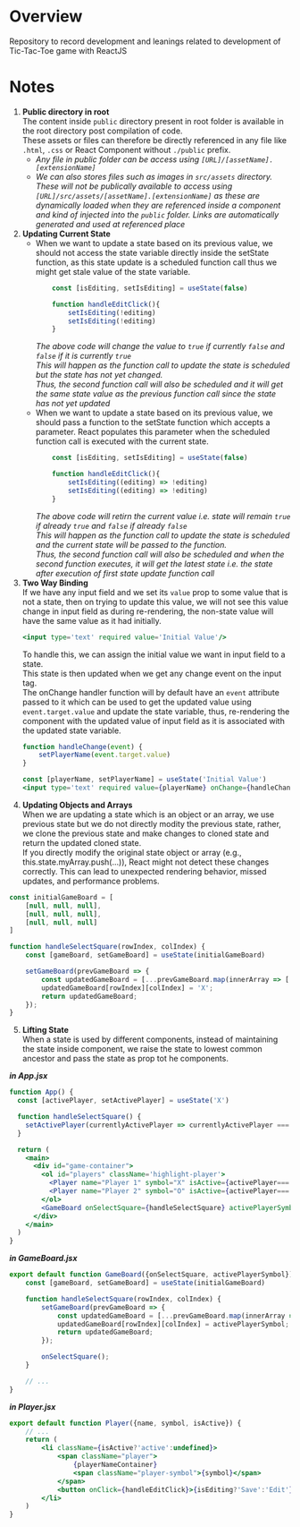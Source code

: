 # Overview
Repository to record development and leanings related to development of Tic-Tac-Toe game with ReactJS

# Notes
1. **Public directory in root**  
The content inside `public` directory present in root folder is available in the root directory post compilation of code.  
These assets or files can therefore be directly referenced in any file like `.html`, `.css` or React Component without `./public` prefix.  
    - *Any file in public folder can be access using `[URL]/[assetName].[extensionName]`*  
    - *We can also stores files such as images in `src/assets` directory. These will not be publically available to access using `[URL]/src/assets/[assetName].[extensionName]` as these are dynamically loaded when they are referenced inside a component and kind of injected into the `public` folder. Links are automatically generated and used at referenced place*
2. **Updating Current State**  
    - When we want to update a state based on its previous value, we should not access the state variable directly inside the setState function, as this state update is a scheduled function call thus we might get stale value of the state variable.  
        ```jsx
            const [isEditing, setIsEditing] = useState(false)

            function handleEditClick(){
                setIsEditing(!editing)
                setIsEditing(!editing)
            }
        ```
        *The above code will change the value to `true` if currently `false` and `false` if it is currently `true`  
        This will happen as the function call to update the state is scheduled but the state has not yet changed.  
        Thus, the second function call will also be scheduled and it will get the same state value as the previous function call since the state has not yet updated*  
    - When we want to update a state based on its previous value, we should pass a function to the setState function which accepts a parameter. React populates this parameter when the scheduled function call is executed with the current state.  
        ```jsx
            const [isEditing, setIsEditing] = useState(false)

            function handleEditClick(){
                setIsEditing((editing) => !editing)
                setIsEditing((editing) => !editing)
            }
        ```
        *The above code will retirn the current value i.e. state will remain `true` if already `true` and `false` if already `false`  
        This will happen as the function call to update the state is scheduled and the current state will be passed to the function.  
        Thus, the second function call will also be scheduled and when the second function executes, it will get the latest state i.e. the state after execution of first state update function call*  
3. **Two Way Binding**  
If we have any input field and we set its `value` prop to some value that is not a state, then on trying to update this value, we will not see this value change in input field as during re-rendering, the non-state value will have the same value as it had initially.  
    ```jsx
    <input type='text' required value='Initial Value'/>
    ```
    To handle this, we can assign the initial value we want in input field to a state.  
    This state is then updated when we get any change event on the input tag.  
    The onChange handler function will by default have an `event` attribute passed to it which can be used to get the updated value using `event.target.value` and update the state variable, thus, re-rendering the component with the updated value of input field as it is associated with the updated state variable.
    ```jsx
    function handleChange(event) {
        setPlayerName(event.target.value)
    }

    const [playerName, setPlayerName] = useState('Initial Value')
    <input type='text' required value={playerName} onChange={handleChange}/>
    ```
4. **Updating Objects and Arrays**  
When we are updating a state which is an object or an array, we use previous state but we do not directly modity the previous state, rather, we clone the previous state and make changes to cloned state and return the updated cloned state.  
If you directly modify the original state object or array (e.g., this.state.myArray.push(...)), React might not detect these changes correctly. This can lead to unexpected rendering behavior, missed updates, and performance problems.  
```jsx
const initialGameBoard = [
    [null, null, null],
    [null, null, null],
    [null, null, null]
]

function handleSelectSquare(rowIndex, colIndex) {   
    const [gameBoard, setGameBoard] = useState(initialGameBoard)

    setGameBoard(prevGameBoard => {
        const updatedGameBoard = [...prevGameBoard.map(innerArray => [...innerArray])]
        updatedGameBoard[rowIndex][colIndex] = 'X';
        return updatedGameBoard;
    });
}
```
5. **Lifting State**  
When a state is used by different components, instead of maintaining the state inside component, we raise the state to lowest common ancestor and pass the state as prop tot he components.  

***in App.jsx***
```jsx
function App() {
  const [activePlayer, setActivePlayer] = useState('X')

  function handleSelectSquare() {
    setActivePlayer(currentlyActivePlayer => currentlyActivePlayer === 'X'?'O':'X')
  }

  return (
    <main>
      <div id="game-container">
        <ol id="players" className='highlight-player'>
          <Player name="Player 1" symbol="X" isActive={activePlayer==='X'}/>
          <Player name="Player 2" symbol="O" isActive={activePlayer==='O'}/>
        </ol>
        <GameBoard onSelectSquare={handleSelectSquare} activePlayerSymbol={activePlayer}/>
      </div>
    </main>
  )
}
```

***in GameBoard.jsx***
```jsx
export default function GameBoard({onSelectSquare, activePlayerSymbol}){
    const [gameBoard, setGameBoard] = useState(initialGameBoard)

    function handleSelectSquare(rowIndex, colIndex) {
        setGameBoard(prevGameBoard => {
            const updatedGameBoard = [...prevGameBoard.map(innerArray => [...innerArray])]
            updatedGameBoard[rowIndex][colIndex] = activePlayerSymbol;
            return updatedGameBoard;
        });

        onSelectSquare();
    }

    // ...
}
```

***in Player.jsx***
```jsx
export default function Player({name, symbol, isActive}) {
    // ...
    return (
        <li className={isActive?'active':undefined}>
            <span className="player">
                {playerNameContainer}
                <span className="player-symbol">{symbol}</span>
            </span>
            <button onClick={handleEditClick}>{isEditing?'Save':'Edit'}</button>
        </li>
    )
}
```
